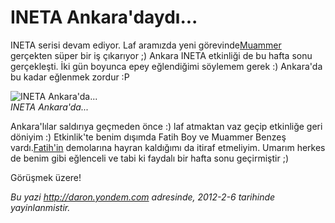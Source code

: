 # INETA Ankara'daydı...
INETA serisi devam ediyor. Laf aramızda yeni
görevinde[Muammer](http://www.muammerbenzes.com/) gerçekten süper bir iş
çıkarıyor ;) Ankara INETA etkinliği de bu hafta sonu gerçekleşti. İki
gün boyunca epey eğlendiğimi söylemem gerek :) Ankara'da bu kadar
eğlenmek zordur :P

![INETA
Ankara'da...](media/INETA_Ankara_2012/ineta_ankara.jpg)\
*INETA Ankara'da...*

Ankara'lılar saldırıya geçmeden önce :) laf atmaktan vaz geçip etkinliğe
geri döniyim :) Etkinlik'te benim dışımda Fatih Boy ve Muammer Benzeş
vardı.[Fatih'in](http://www.enterprisecoding.com/blog/) demolarına
hayran kaldığımı da itiraf etmeliyim. Umarım herkes de benim gibi
eğlenceli ve tabi ki faydalı bir hafta sonu geçirmiştir ;)

Görüşmek üzere!



*Bu yazi http://daron.yondem.com adresinde, 2012-2-6 tarihinde yayinlanmistir.*
